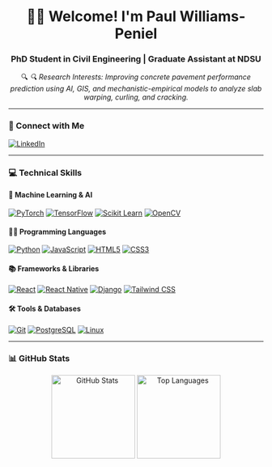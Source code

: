 <h1 align="center">👋🏽 Welcome! I'm Paul Williams-Peniel </h1>
<h3 align="center">PhD Student in Civil Engineering | Graduate Assistant at NDSU</h3>

<p align="center">
  🔍 <em>🔍 Research Interests: Improving concrete pavement performance prediction using AI, GIS, and mechanistic-empirical models to analyze slab warping, curling, and cracking.</em>  
</p>

---

### 🔗 Connect with Me
<p>
  <a href="https://linkedin.com/in/pwilliamspeniel/" target="_blank">
    <img src="https://img.shields.io/badge/LinkedIn-%230077B5.svg?style=for-the-badge&logo=linkedin&logoColor=white" alt="LinkedIn"/>
  </a>
</p>

---

### 💻 Technical Skills

#### 🧠 Machine Learning & AI  
<p>
  <a href="https://pytorch.org/" target="_blank"><img src="https://img.shields.io/badge/PyTorch-%23EE4C2C.svg?style=for-the-badge&logo=pytorch&logoColor=white" alt="PyTorch" /></a>
  <a href="https://www.tensorflow.org" target="_blank"><img src="https://img.shields.io/badge/TensorFlow-%23FF6F00.svg?style=for-the-badge&logo=tensorflow&logoColor=white" alt="TensorFlow" /></a>
  <a href="https://scikit-learn.org/" target="_blank"><img src="https://img.shields.io/badge/Scikit_Learn-%23F7931E.svg?style=for-the-badge&logo=scikit-learn&logoColor=white" alt="Scikit Learn" /></a>
  <a href="https://opencv.org/" target="_blank"><img src="https://img.shields.io/badge/OpenCV-%235C3EE8.svg?style=for-the-badge&logo=opencv&logoColor=white" alt="OpenCV" /></a>
</p>

#### 👨‍💻 Programming Languages  
<p>
  <a href="https://www.python.org" target="_blank"><img src="https://img.shields.io/badge/Python-%2314354C.svg?style=for-the-badge&logo=python&logoColor=white" alt="Python" /></a>
  <a href="https://developer.mozilla.org/en-US/docs/Web/JavaScript" target="_blank"><img src="https://img.shields.io/badge/JavaScript-%23F7DF1E.svg?style=for-the-badge&logo=javascript&logoColor=black" alt="JavaScript" /></a>
  <a href="https://www.w3.org/html/" target="_blank"><img src="https://img.shields.io/badge/HTML5-%23E34F26.svg?style=for-the-badge&logo=html5&logoColor=white" alt="HTML5" /></a>
  <a href="https://www.w3schools.com/css/" target="_blank"><img src="https://img.shields.io/badge/CSS3-%231572B6.svg?style=for-the-badge&logo=css3&logoColor=white" alt="CSS3" /></a>
</p>

#### 📚 Frameworks & Libraries  
<p>
  <a href="https://reactjs.org/" target="_blank"><img src="https://img.shields.io/badge/React-%2361DAFB.svg?style=for-the-badge&logo=react&logoColor=black" alt="React" /></a>
  <a href="https://reactnative.dev/" target="_blank"><img src="https://img.shields.io/badge/React_Native-%2361DAFB.svg?style=for-the-badge&logo=react&logoColor=black" alt="React Native" /></a>
  <a href="https://www.djangoproject.com/" target="_blank"><img src="https://img.shields.io/badge/Django-%23092E20.svg?style=for-the-badge&logo=django&logoColor=white" alt="Django" /></a>
  <a href="https://tailwindcss.com/" target="_blank"><img src="https://img.shields.io/badge/Tailwind_CSS-%2338B2AC.svg?style=for-the-badge&logo=tailwind-css&logoColor=white" alt="Tailwind CSS" /></a>
</p>

#### 🛠️ Tools & Databases  
<p>
  <a href="https://git-scm.com/" target="_blank"><img src="https://img.shields.io/badge/Git-%23F05033.svg?style=for-the-badge&logo=git&logoColor=white" alt="Git" /></a>
  <a href="https://www.postgresql.org" target="_blank"><img src="https://img.shields.io/badge/PostgreSQL-%23336791.svg?style=for-the-badge&logo=postgresql&logoColor=white" alt="PostgreSQL" /></a>
  <a href="https://www.linux.org/" target="_blank"><img src="https://img.shields.io/badge/Linux-%23FCC624.svg?style=for-the-badge&logo=linux&logoColor=black" alt="Linux" /></a>
</p>

---

### 📊 GitHub Stats  
<div align="center">
  <img src="https://github-readme-stats.vercel.app/api?username=pwilliamspeniel&show_icons=true&locale=en&theme=radical" alt="GitHub Stats" height="165" />
  <img src="https://github-readme-stats.vercel.app/api/top-langs?username=pwilliamspeniel&show_icons=true&locale=en&layout=compact&theme=radical" alt="Top Languages" height="165" />
</div>
